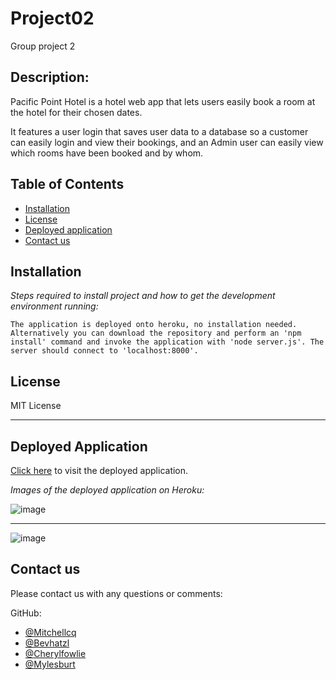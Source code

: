 # Project02

Group project 2

## Description:

Pacific Point Hotel is a hotel web app that lets users easily book a room at the hotel for their chosen dates.

It features a user login that saves user data to a database so a customer can easily login and view their bookings, and an Admin user can easily view which rooms have been booked and by whom.

## Table of Contents
* [Installation](#installation)
* [License](#license)
* [Deployed application](#Deployed%20Application)
* [Contact us](#Contact%20us)

## Installation

*Steps required to install project and how to get the development environment running:*

    The application is deployed onto heroku, no installation needed. Alternatively you can download the repository and perform an 'npm install' command and invoke the application with 'node server.js'. The server should connect to 'localhost:8000'.

## License

MIT License

---

## Deployed Application

[Click here]() to visit the deployed application.

*Images of the deployed application on Heroku:*

![image](https://user-images.githubusercontent.com/68998298/99936390-22bcdd80-2db7-11eb-9bea-acc9eba685b8.png)

---

![image]()


## Contact us

Please contact us with any questions or comments:

GitHub: 
* [@Mitchellcq](https://www.github.com/Mitchellcq)
* [@Bevhatzl](https://www.github.com/bevhatzl)
* [@Cherylfowlie](https://www.github.com/cherylfowlie)
* [@Mylesburt](https://www.github.com/mylesburt)